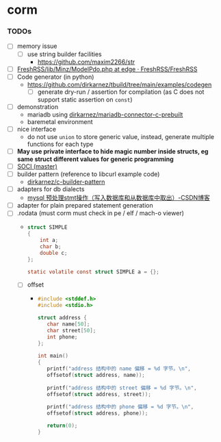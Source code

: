 corm
====
### TODOs
- [ ] memory issue
  - [ ] use string builder facilities
    - https://github.com/maxim2266/str
- [ ] [FreshRSS/lib/Minz/ModelPdo.php at edge · FreshRSS/FreshRSS](https://github.com/FreshRSS/FreshRSS/blob/edge/lib/Minz/ModelPdo.php)
- [ ] Code generator (in python)
  - https://github.com/dirkarnez/tbuild/tree/main/examples/codegen
    - [ ] generate dry-run / assertion for compilation (as C does not support static assertion on `const`) 
- [ ] demonstration
  - mariadb using [dirkarnez/mariadb-connector-c-prebuilt](https://github.com/dirkarnez/mariadb-connector-c-prebuilt)
  - baremetal environment
- [ ] nice interface
  - do not use `union` to store generic value, instead, generate multiple functions for each type
- [ ] **May use private interface to hide magic number inside structs, eg same struct different values for generic programming**
- [ ] [SOCI (master)](https://soci.sourceforge.net/doc/master/)
- [ ] builder pattern (reference to libcurl example code)
  - [dirkarnez/c-builder-pattern](https://github.com/dirkarnez/c-builder-pattern)
- [ ] adapters for db dialects
  - [mysql 预处理stmt操作（写入数据库和从数据库中取出）-CSDN博客](https://blog.csdn.net/v6543210/article/details/103220593)
- [ ] adapter for plain prepared statement generation
- [ ] .rodata (must corm must check in pe / elf / mach-o viewer)
  - ```c
    struct SIMPLE
    {
        int a;
        char b;
        double c;
    };
    
    static volatile const struct SIMPLE a = {};
    ```
  - [ ] offset
    - ```c
      #include <stddef.h>
      #include <stdio.h>
      
      struct address {
         char name[50];
         char street[50];
         int phone;
      };
         
      int main()
      {
         printf("address 结构中的 name 偏移 = %d 字节。\n",
         offsetof(struct address, name));
         
         printf("address 结构中的 street 偏移 = %d 字节。\n",
         offsetof(struct address, street));
         
         printf("address 结构中的 phone 偏移 = %d 字节。\n",
         offsetof(struct address, phone));
      
         return(0);
      }
      ```
